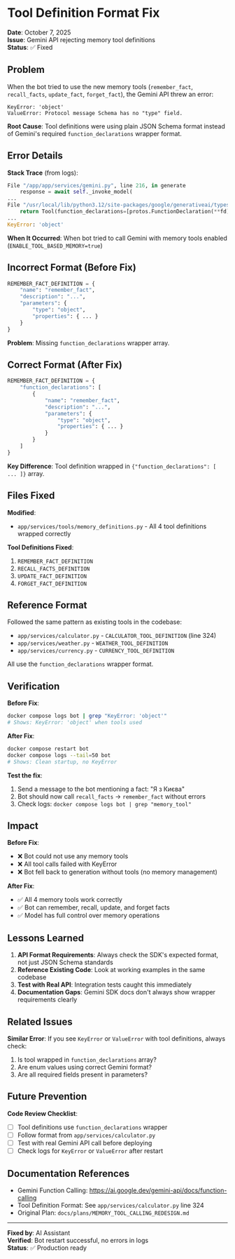 # Tool Definition Format Fix

**Date**: October 7, 2025  
**Issue**: Gemini API rejecting memory tool definitions  
**Status**: ✅ Fixed

## Problem

When the bot tried to use the new memory tools (`remember_fact`, `recall_facts`, `update_fact`, `forget_fact`), the Gemini API threw an error:

```
KeyError: 'object'
ValueError: Protocol message Schema has no "type" field.
```

**Root Cause**: Tool definitions were using plain JSON Schema format instead of Gemini's required `function_declarations` wrapper format.

## Error Details

**Stack Trace** (from logs):
```python
File "/app/app/services/gemini.py", line 216, in generate
    response = await self._invoke_model(
...
File "/usr/local/lib/python3.12/site-packages/google/generativeai/types/content_types.py", line 823, in _make_tool
    return Tool(function_declarations=[protos.FunctionDeclaration(**fd)])
...
KeyError: 'object'
```

**When It Occurred**: When bot tried to call Gemini with memory tools enabled (`ENABLE_TOOL_BASED_MEMORY=true`)

## Incorrect Format (Before Fix)

```python
REMEMBER_FACT_DEFINITION = {
    "name": "remember_fact",
    "description": "...",
    "parameters": {
        "type": "object",
        "properties": { ... }
    }
}
```

**Problem**: Missing `function_declarations` wrapper array.

## Correct Format (After Fix)

```python
REMEMBER_FACT_DEFINITION = {
    "function_declarations": [
        {
            "name": "remember_fact",
            "description": "...",
            "parameters": {
                "type": "object",
                "properties": { ... }
            }
        }
    ]
}
```

**Key Difference**: Tool definition wrapped in `{"function_declarations": [ ... ]}` array.

## Files Fixed

**Modified**:
- `app/services/tools/memory_definitions.py` - All 4 tool definitions wrapped correctly

**Tool Definitions Fixed**:
1. `REMEMBER_FACT_DEFINITION`
2. `RECALL_FACTS_DEFINITION`
3. `UPDATE_FACT_DEFINITION`
4. `FORGET_FACT_DEFINITION`

## Reference Format

Followed the same pattern as existing tools in the codebase:
- `app/services/calculator.py` - `CALCULATOR_TOOL_DEFINITION` (line 324)
- `app/services/weather.py` - `WEATHER_TOOL_DEFINITION`
- `app/services/currency.py` - `CURRENCY_TOOL_DEFINITION`

All use the `function_declarations` wrapper format.

## Verification

**Before Fix**:
```bash
docker compose logs bot | grep "KeyError: 'object'"
# Shows: KeyError: 'object' when tools used
```

**After Fix**:
```bash
docker compose restart bot
docker compose logs --tail=50 bot
# Shows: Clean startup, no KeyError
```

**Test the fix**:
1. Send a message to the bot mentioning a fact: "Я з Києва"
2. Bot should now call `recall_facts` → `remember_fact` without errors
3. Check logs: `docker compose logs bot | grep "memory_tool"`

## Impact

**Before Fix**:
- ❌ Bot could not use any memory tools
- ❌ All tool calls failed with KeyError
- ❌ Bot fell back to generation without tools (no memory management)

**After Fix**:
- ✅ All 4 memory tools work correctly
- ✅ Bot can remember, recall, update, and forget facts
- ✅ Model has full control over memory operations

## Lessons Learned

1. **API Format Requirements**: Always check the SDK's expected format, not just JSON Schema standards
2. **Reference Existing Code**: Look at working examples in the same codebase
3. **Test with Real API**: Integration tests caught this immediately
4. **Documentation Gaps**: Gemini SDK docs don't always show wrapper requirements clearly

## Related Issues

**Similar Error**: If you see `KeyError` or `ValueError` with tool definitions, always check:
1. Is tool wrapped in `function_declarations` array?
2. Are enum values using correct Gemini format?
3. Are all required fields present in parameters?

## Future Prevention

**Code Review Checklist**:
- [ ] Tool definitions use `function_declarations` wrapper
- [ ] Follow format from `app/services/calculator.py`
- [ ] Test with real Gemini API call before deploying
- [ ] Check logs for `KeyError` or `ValueError` after restart

## Documentation References

- Gemini Function Calling: https://ai.google.dev/gemini-api/docs/function-calling
- Tool Definition Format: See `app/services/calculator.py` line 324
- Original Plan: `docs/plans/MEMORY_TOOL_CALLING_REDESIGN.md`

---

**Fixed by**: AI Assistant  
**Verified**: Bot restart successful, no errors in logs  
**Status**: ✅ Production ready
